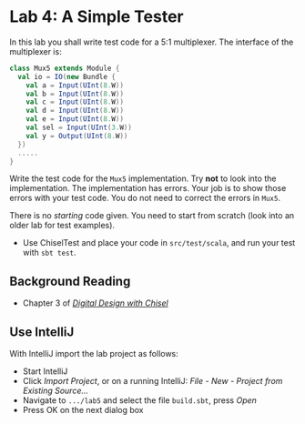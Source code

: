 # Lab 4: A Simple Tester

In this lab you shall write test code for a 5:1 multiplexer. The interface
of the multiplexer is:

```scala
class Mux5 extends Module {
  val io = IO(new Bundle {
    val a = Input(UInt(8.W))
    val b = Input(UInt(8.W))
    val c = Input(UInt(8.W))
    val d = Input(UInt(8.W))
    val e = Input(UInt(8.W))
    val sel = Input(UInt(3.W))
    val y = Output(UInt(8.W))
  })
  .....
}
```

Write the test code for the ```Mux5``` implementation. Try **not** to
look into the implementation. The implementation has errors.
Your job is to show those errors with your test code. You do not
need to correct the errors in ```Mux5```.

There is no *starting* code given. You need to start from scratch
(look into an older lab for test examples).

 * Use ChiselTest and place your code
   in ```src/test/scala```, and run your test with ```sbt test```.

## Background Reading

 * Chapter 3 of
*[Digital Design with Chisel](http://www.imm.dtu.dk/~masca/chisel-book.html)*

## Use IntelliJ

With IntelliJ import the lab project as follows:

 * Start IntelliJ
 * Click *Import Project*, or on a running IntelliJ: *File - New -
Project from Existing Source...*
 * Navigate to ```.../lab5``` and select the file ```build.sbt```, press *Open*
 * Press OK on the next dialog box

